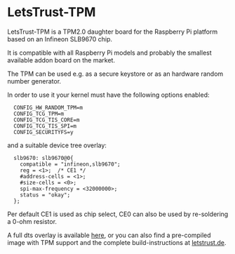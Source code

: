 <!--
---
name: LetsTrust-TPM
class: board
type: other
formfactor: Custom
manufacturer: pi3g
collected: Other
description: Infineon SLB9670 TPM2.0 daughter board for the Raspberry PI
url: https://buyzero.de/products/letstrust-hardware-tpm-trusted-platform-module
schematic: http://www.letstrust.de/uploads/letstrust-v2.0.schematic.pdf
buy: https://buyzero.de/products/letstrust-hardware-tpm-trusted-platform-module
image: 'letstrust-tpm.png'
pincount: 10
eeprom: no
power:
  '17':
ground:
  '20':
  '25':
pin:
  '18':
    name: Reset
    mode: output
    active: low
  '19':
    mode: spi
  '21':
    mode: spi
  '23':
    mode: spi
  22:
    name: PIRQ
    mode: input
    active: low
  26:
    mode: spi
-->
# LetsTrust-TPM

LetsTrust-TPM is a TPM2.0 daughter board for the Raspberry Pi platform based on an Infineon SLB9670 chip.

It is compatible with all Raspberry Pi models and probably the smallest available addon board on the market.

The TPM can be used e.g. as a secure keystore or as an hardware random number generator.

In order to use it your kernel must have the following options enabled:
```kernelconfig
  CONFIG_HW_RANDOM_TPM=m
  CONFIG_TCG_TPM=m
  CONFIG_TCG_TIS_CORE=m
  CONFIG_TCG_TIS_SPI=m
  CONFIG_SECURITYFS=y
```		
and a suitable device tree overlay:
```dts
  slb9670: slb9670@0{
  	compatible = "infineon,slb9670";
  	reg = <1>;	/* CE1 */
  	#address-cells = <1>;
  	#size-cells = <0>;
  	spi-max-frequency = <32000000>;
  	status = "okay";
  };
```

Per default CE1 is used as chip select, CE0 can also be used by re-soldering a 0-ohm resistor.

A full dts overlay is available <a href="https://www.letstrust.de/uploads/letstrust-tpm-overlay.dts">here</a>,
or you can also find a pre-compiled image with TPM support and the complete build-instructions at <a href=https://www.letstrust.de>letstrust.de</a>.
